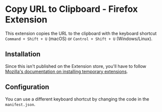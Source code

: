 # Copy URL to Clipboard - Firefox Extension

This extension copies the URL to the clipboard with the keyboard shortcut `Command + Shift + U` (macOS) or `Control + Shift + U` (Windows/Linux).

## Installation

Since this isn't published on the Extension store, you'll have to follow [Mozilla's documentation on installing temporary extensions](https://github.com/mozilla/extension-workshop/blob/master/src/content/documentation/develop/temporary-installation-in-firefox.md).

## Configuration

You can use a different keyboard shortcut by changing the code in the `manifest.json`.

